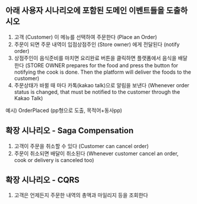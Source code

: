 ## 아래 사용자 시나리오에 포함된 도메인 이벤트들을 도출하시오

1. 고객 (Customer) 이 메뉴를 선택하여 주문한다 (Place an Order)
1. 주문이 되면 주문 내역이 입점상점주인 (Store owner) 에게 전달된다 (notify order)
1. 상점주인이 음식준비를 마치면 요리완료 버튼을 클릭하면 플랫폼에서 음식을 배달한다 (STORE OWNER prepares for the food and press the button for notifying the cook is done. Then the platform will deliver the foods to the customer)
1. 주문상태가 바뀔 때 마다 카톡(kakao talk)으로 알림을 보낸다 (Whenever order status is changed, that must be notified to the customer through the Kakao Talk)

예시) OrderPlaced (pp형으로 도출, 목적어+동사pp)

## 확장 시나리오 - Saga Compensation
1. 고객이 주문을 취소할 수 있다 (Customer can cancel order)
1. 주문이 취소되면 배달이 취소된다 (Whenever customer cancel an order, cook or delivery is canceled too)

## 확장 시나리오 - CQRS
1. 고객은 언제든지 주문한 내역의 총액과 마일리지 등을 조회한다
